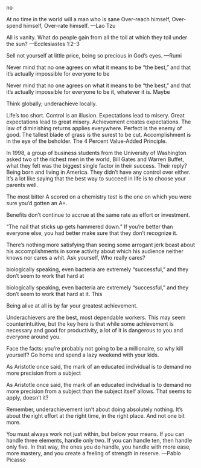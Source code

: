no


At no time in the world will a man who is sane Over-reach himself, Over-spend himself, Over-rate himself. —Lao Tzu


All is vanity. What do people gain from all the toil at which they toil under the sun? —Ecclesiastes 1:2–3


Sell not yourself at little price, being so precious in God’s eyes. —Rumi


Never mind that no one agrees on what it means to be “the best,” and that it’s actually impossible for everyone to be


Never mind that no one agrees on what it means to be “the best,” and that it’s actually impossible for everyone to be it, whatever it is. Maybe


Think globally; underachieve locally.


Life’s too short. Control is an illusion. Expectations lead to misery. Great expectations lead to great misery. Achievement creates expectations. The law of diminishing returns applies everywhere. Perfect is the enemy of good. The tallest blade of grass is the surest to be cut. Accomplishment is in the eye of the beholder. The 4 Percent Value-Added Principle.


In 1998, a group of business students from the University of Washington asked two of the richest men in the world, Bill Gates and Warren Buffet, what they felt was the biggest single factor in their success. Their reply? Being born and living in America. They didn’t have any control over either. It’s a lot like saying that the best way to succeed in life is to choose your parents well.


The most bitter A scored on a chemistry test is the one on which you were sure you’d gotten an A+.


Benefits don’t continue to accrue at the same rate as effort or investment.


“The nail that sticks up gets hammered down.” If you’re better than everyone else, you had better make sure that they don’t recognize it.


There’s nothing more satisfying than seeing some arrogant jerk boast about his accomplishments in some activity about which his audience neither knows nor cares a whit. Ask yourself, Who really cares?


biologically speaking, even bacteria are extremely “successful,” and they don’t seem to work that hard at


biologically speaking, even bacteria are extremely “successful,” and they don’t seem to work that hard at it. This


Being alive at all is by far your greatest achievement.


Underachievers are the best, most dependable workers. This may seem counterintuitive, but the key here is that while some achievement is necessary and good for productivity, a lot of it is dangerous to you and everyone around you.


Face the facts: you’re probably not going to be a millionaire, so why kill yourself? Go home and spend a lazy weekend with your kids.


As Aristotle once said, the mark of an educated individual is to demand no more precision from a subject


As Aristotle once said, the mark of an educated individual is to demand no more precision from a subject than the subject itself allows. That seems to apply, doesn’t it?


Remember, underachievement isn’t about doing absolutely nothing. It’s about the right effort at the right time, in the right place. And not one bit more.


You must always work not just within, but below your means. If you can handle three elements, handle only two. If you can handle ten, then handle only five. In that way, the ones you do handle, you handle with more ease, more mastery, and you create a feeling of strength in reserve. —Pablo Picasso


